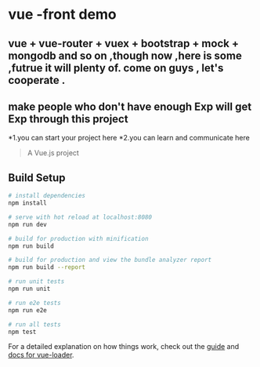 # vue -front demo

## vue + vue-router + vuex + bootstrap + mock + mongodb and so on ,though now ,here is some ,futrue it will plenty of. come on guys , let's  cooperate .

## make people who don't have enough Exp will get Exp through this project

   *1.you can start your project here
   *2.you can learn and communicate here

> A Vue.js project

## Build Setup

``` bash
# install dependencies
npm install

# serve with hot reload at localhost:8080
npm run dev

# build for production with minification
npm run build

# build for production and view the bundle analyzer report
npm run build --report

# run unit tests
npm run unit

# run e2e tests
npm run e2e

# run all tests
npm test
```

For a detailed explanation on how things work, check out the [guide](http://vuejs-templates.github.io/webpack/) and [docs for vue-loader](http://vuejs.github.io/vue-loader).
